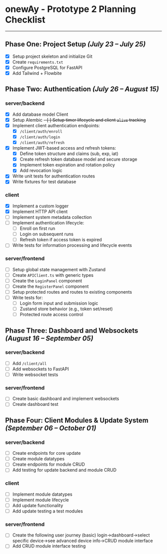 # onewAy - Prototype 2 Planning Checklist

---

## Phase One: Project Setup _(July 23 – July 25)_

- [x] Setup project skeleton and initialize Git
- [x] Create `requirements.txt`
- [x] Configure PostgreSQL for FastAPI
- [x] Add Tailwind + Flowbite

## Phase Two: Authentication _(July 26 – August 15)_

### server/backend

- [x] Add database model Client
- [x] Setup Alembic
~~- [ ] Setup timer lifecycle and client `alive` tracking~~
- [x] Implement client authentication endpoints:
  - [x] `/client/auth/enroll`
  - [x] `/client/auth/login`
  - [x] `/client/auth/refresh`
- [x] Implement JWT-based access and refresh tokens:
  - [x] Define token structure and claims (sub, exp, iat)
  - [x] Create refresh token database model and secure storage
  - [x] Implement token expiration and rotation policy
  - [x] Add revocation logic
- [x] Write unit tests for authentication routes
- [x] Write fixtures for test database

### client

- [x] Implement a custom logger
- [x] Implement HTTP API client
- [ ] Implement system metadata collection
- [ ] Implement authentication lifecycle:
  - [ ] Enroll on first run
  - [ ] Login on subsequent runs
  - [ ] Refresh token if access token is expired
- [ ] Write tests for information processing and lifecycle events

### server/frontend

- [ ] Setup global state management with Zustand
- [ ] Create `APIClient.ts` with generic types
- [ ] Create the `LoginPanel` component
- [ ] Create the `RegisterPanel` component
- [ ] Setup protected routes and routes to existing components
- [ ] Write tests for:
  - [ ] Login form input and submission logic
  - [ ] Zustand store behavior (e.g., token set/reset)
  - [ ] Protected route access control

## Phase Three: Dashboard and Websockets _(August 16 – September 05)_

### server/backend

- [ ] Add `/client/all`
- [ ] Add websockets to FastAPI
- [ ] Write websocket tests

### server/frontend

- [ ] Create basic dashboard and implement websockets
- [ ] Create dashboard test

## Phase Four: Client Modules & Update System _(September 06 – October 01)_

### server/backend

- [ ] Create endpoints for core update
- [ ] Create module datatypes
- [ ] Create endpoints for module CRUD
- [ ] Add testing for update backend and module CRUD

### client

- [ ] Implement module datatypes
- [ ] Implement module lifecycle
- [ ] Add update functionality
- [ ] Add update testing a test modules

### server/frontend

- [ ] Create the following user journey (basic) login->dashboard->select specific device->see advanced device info->CRUD module interface
- [ ] Add CRUD module interface testing
